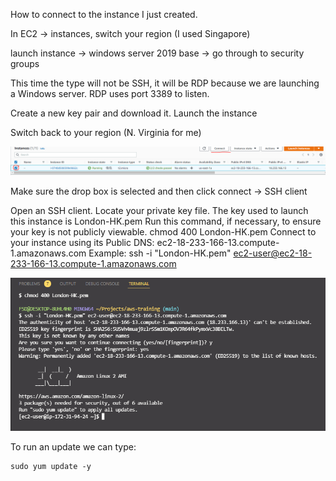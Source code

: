 How to connect to the instance I just created.

In EC2 -> instances, switch your region (I used Singapore)

launch instance -> windows server 2019 base -> go through to security groups

This time the type will not be SSH, it will be RDP because we are launching a Windows server. RDP uses port 3389 to listen.

Create a new key pair and download it. Launch the instance

Switch back to your region (N. Virginia for me)

![](./Images/EC2Connect.PNG)

Make sure the drop box is selected and then click connect -> SSH client

Open an SSH client.
Locate your private key file. The key used to launch this instance is London-HK.pem
Run this command, if necessary, to ensure your key is not publicly viewable.
 chmod 400 London-HK.pem
Connect to your instance using its Public DNS:
 ec2-18-233-166-13.compute-1.amazonaws.com
Example:
 ssh -i "London-HK.pem" ec2-user@ec2-18-233-166-13.compute-1.amazonaws.com

 ![](./Images/EC2Connected.PNG)

To run an update we can type:

```
sudo yum update -y
```



